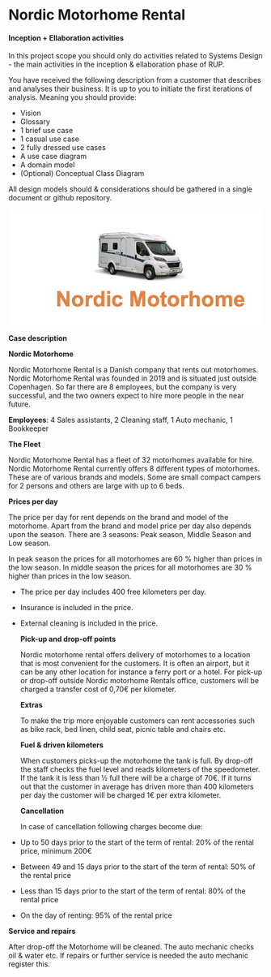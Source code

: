 # Nordic Motorhome Rental

#### Inception + Ellaboration activities

In this project scope you should only do activities related to Systems Design - the main activities in the inception & ellaboration phase of RUP.

You have received the following description from a customer that describes and analyses their business. It is up to you to initiate the first iterations of analysis. Meaning you should provide:

- Vision
- Glossary
- 1 brief use case
- 1 casual use case
- 2 fully dressed use cases
- A use case diagram
- A domain model
- (Optional) Conceptual Class Diagram

All design models should & considerations should be gathered in a single document or github repository.



![image-20211103131522331](Untitled.assets/image-20211103131522331.png)

**Case description**

**Nordic Motorhome**

Nordic Motorhome Rental is a Danish company that rents out motorhomes. Nordic Motorhome Rental was founded in 2019 and is situated just outside Copenhagen. So far there are 8 employees, but the company is very successful, and the two owners expect to hire more people in the near future.

**Employees**: 4 Sales assistants, 2 Cleaning staff, 1 Auto mechanic, 1 Bookkeeper

**The Fleet**

Nordic Motorhome Rental has a fleet of 32 motorhomes available for hire. Nordic Motorhome Rental currently offers 8 different types of motorhomes. These are of various brands and models. Some are small compact campers for 2 persons and others are large with up to 6 beds.

**Prices per day**

The price per day for rent depends on the brand and model of the motorhome.
 Apart from the brand and model price per day also depends upon the season. There are 3 seasons: Peak season, Middle Season and Low season.

In peak season the prices for all motorhomes are 60 % higher than prices in the low season. In middle season the prices for all motorhomes are 30 % higher than prices in the low season.

- The price per day includes 400 free kilometers per day.

- Insurance is included in the price.

- External cleaning is included in the price.

  **Pick-up and drop-off points**

  Nordic motorhome rental offers delivery of motorhomes to a location that is most convenient for the customers. It is often an airport, but it can be any other location for instance a ferry port or a hotel. For pick-up or drop-off outside Nordic motorhome Rentals office, customers will be charged a transfer cost of 0,70€ per kilometer.

  **Extras**

  To make the trip more enjoyable customers can rent accessories such as bike rack, bed linen, child seat, picnic table and chairs etc.

  **Fuel & driven kilometers**

  When customers picks-up the motorhome the tank is full. By drop-off the staff checks the fuel level and reads kilometers of the speedometer. If the tank it is less than 1⁄2 full there will be a charge of 70€. If it turns out that the customer in average has driven more than 400 kilometers per day the customer will be charged 1€ per extra kilometer.

  **Cancellation**

  In case of cancellation following charges become due:

- Up to 50 days prior to the start of the term of rental: 20% of the rental price, minimum 200€
- Between 49 and 15 days prior to the start of the term of rental: 50% of the rental price
- Less than 15 days prior to the start of the term of rental: 80% of the rental price
- On the day of renting: 95% of the rental price

**Service and repairs**

After drop-off the Motorhome will be cleaned. The auto mechanic checks oil & water etc. If repairs or further service is needed the auto mechanic register this.